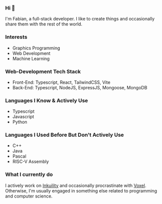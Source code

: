 ### Hi 🌻

I'm Fabian, a full-stack developer. I like to create things and occasionally share them with the rest of the world.

### Interests
- Graphics Programming
- Web Development
- Machine Learning

### Web-Development Tech Stack
- Front-End: Typescript, React, TailwindCSS, Vite
- Back-End: Typescript, NodeJS, ExpressJS, Mongoose, MongoDB

### Languages I Know & Actively Use
- Typescript
- Javascript
- Python

### Languages I Used Before But Don't Actively Use
- C++
- Java
- Pascal
- RISC-V Assembly

### What I currently do
I actively work on [Inkuility](https://github.com/fabianmontag/inkuility) and occasionally procrastinate with [Voxel](https://github.com/fabianmontag/voxel). Otherwise, I'm usually engaged in something else related to programming and computer science.
